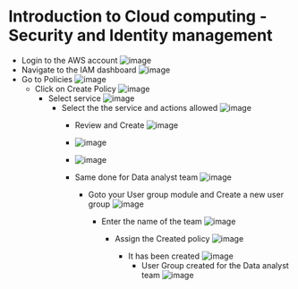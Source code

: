 # Introduction to Cloud computing - Security and Identity management

- Login to the AWS account
![image](https://github.com/user-attachments/assets/b3e23748-e582-4339-a9f8-a486eb9eac19)
- Navigate to the IAM dashboard
  ![image](https://github.com/user-attachments/assets/26a2d9d3-6e78-495f-b12c-10328f27504b)
- Go to Policies
  ![image](https://github.com/user-attachments/assets/e30384ba-93d3-426b-985d-b38ca80571bf)
  - Click on Create Policy
    ![image](https://github.com/user-attachments/assets/e7797c37-e9d2-4449-b860-cd0cd97a339e)
    - Select service
      ![image](https://github.com/user-attachments/assets/02871e46-3a73-42e4-8aac-e650e65d2eed)
      - Select the the service and actions allowed
        ![image](https://github.com/user-attachments/assets/98cad20f-479d-4169-8a68-606f6e6242c7)
        - Review and Create
          ![image](https://github.com/user-attachments/assets/4fd5dfd9-280d-4fad-b18f-f438c87bf51c)

        -  ![image](https://github.com/user-attachments/assets/7234c179-5f1c-43f1-8c0d-6e4008a81b8a)

         - ![image](https://github.com/user-attachments/assets/ff236939-af33-4f7e-87e3-e8d53c2b65bf)
       
         - Same done for Data analyst team
           ![image](https://github.com/user-attachments/assets/801a33ff-f4ff-46e1-8e2b-bc0c710fb7ff)

           - Goto your User group module and Create a new user group
             ![image](https://github.com/user-attachments/assets/7e202ff9-090f-46cd-b79d-171b8deb9236)

             - Enter the name of the team
               ![image](https://github.com/user-attachments/assets/83bd125c-bf86-4bce-84b2-5adbe1695c64)

               - Assign the Created policy
                 ![image](https://github.com/user-attachments/assets/6caf5844-5a88-4cb0-9746-a6ffa38dd268)

                 - It has been created
                   ![image](https://github.com/user-attachments/assets/0fb6b064-5071-4aaa-8a14-46c412f76c16)
                   - User Group created for the Data analyst team
                     ![image](https://github.com/user-attachments/assets/16684c5d-74bd-40a3-aecb-1a4816776343)













